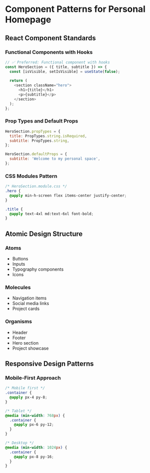 # Component Patterns for Personal Homepage

## React Component Standards

### Functional Components with Hooks
```javascript
// ✅ Preferred: Functional component with hooks
const HeroSection = ({ title, subtitle }) => {
  const [isVisible, setIsVisible] = useState(false);
  
  return (
    <section className="hero">
      <h1>{title}</h1>
      <p>{subtitle}</p>
    </section>
  );
};
```

### Prop Types and Default Props
```javascript
HeroSection.propTypes = {
  title: PropTypes.string.isRequired,
  subtitle: PropTypes.string,
};

HeroSection.defaultProps = {
  subtitle: 'Welcome to my personal space',
};
```

### CSS Modules Pattern
```css
/* HeroSection.module.css */
.hero {
  @apply min-h-screen flex items-center justify-center;
}

.title {
  @apply text-4xl md:text-6xl font-bold;
}
```

## Atomic Design Structure

### Atoms
- Buttons
- Inputs
- Typography components
- Icons

### Molecules
- Navigation items
- Social media links
- Project cards

### Organisms
- Header
- Footer
- Hero section
- Project showcase

## Responsive Design Patterns

### Mobile-First Approach
```css
/* Mobile first */
.container {
  @apply px-4 py-8;
}

/* Tablet */
@media (min-width: 768px) {
  .container {
    @apply px-6 py-12;
  }
}

/* Desktop */
@media (min-width: 1024px) {
  .container {
    @apply px-8 py-16;
  }
}
```